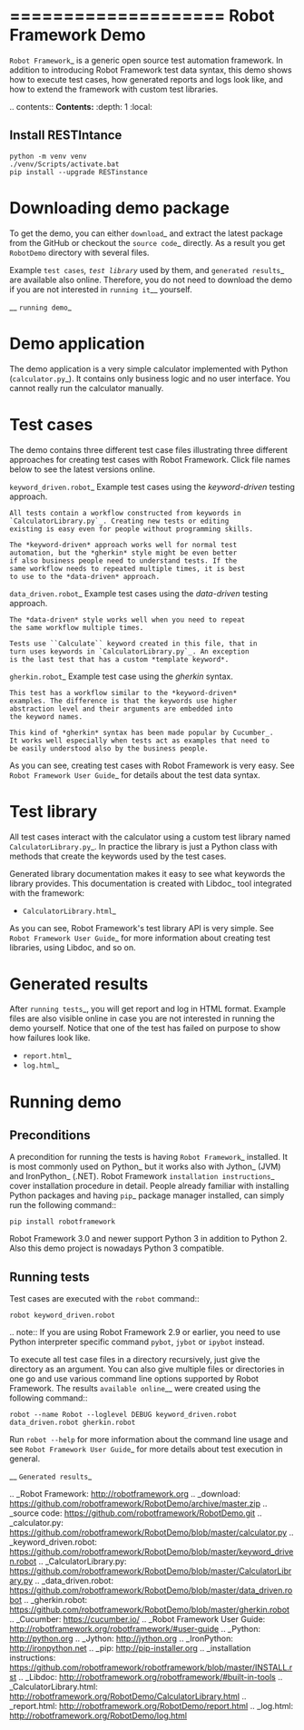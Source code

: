 ====================
Robot Framework Demo
====================

`Robot Framework`_ is a generic open source test automation framework.
In addition to introducing Robot Framework test data syntax, this demo
shows how to execute test cases, how generated reports and logs
look like, and how to extend the framework with custom test libraries.

.. contents:: **Contents:**
   :depth: 1
   :local:

##  Install RESTIntance
```
python -m venv venv
./venv/Scripts/activate.bat
pip install --upgrade RESTinstance
```
Downloading demo package
========================

To get the demo, you can either `download`_ and extract the latest
package from the GitHub or checkout the `source code`_ directly.
As a result you get ``RobotDemo`` directory with several files.

Example `test cases`_, `test library`_ used by them, and `generated results`_
are available also online. Therefore, you do not need to download the demo if
you are not interested in `running it`__ yourself.

__ `running demo`_

Demo application
================

The demo application is a very simple calculator implemented with Python
(`calculator.py`_). It contains only business logic and no user interface.
You cannot really run the calculator manually.

Test cases
==========

The demo contains three different test case files illustrating three different
approaches for creating test cases with Robot Framework. Click file names below
to see the latest versions online.

`keyword_driven.robot`_
    Example test cases using the *keyword-driven* testing approach.

    All tests contain a workflow constructed from keywords in
    `CalculatorLibrary.py`_. Creating new tests or editing
    existing is easy even for people without programming skills.

    The *keyword-driven* approach works well for normal test
    automation, but the *gherkin* style might be even better
    if also business people need to understand tests. If the
    same workflow needs to repeated multiple times, it is best
    to use to the *data-driven* approach.

`data_driven.robot`_
    Example test cases using the *data-driven* testing approach.

    The *data-driven* style works well when you need to repeat
    the same workflow multiple times.

    Tests use ``Calculate`` keyword created in this file, that in
    turn uses keywords in `CalculatorLibrary.py`_. An exception
    is the last test that has a custom *template keyword*.

`gherkin.robot`_
    Example test case using the *gherkin* syntax.

    This test has a workflow similar to the *keyword-driven*
    examples. The difference is that the keywords use higher
    abstraction level and their arguments are embedded into
    the keyword names.

    This kind of *gherkin* syntax has been made popular by Cucumber_.
    It works well especially when tests act as examples that need to
    be easily understood also by the business people.

As you can see, creating test cases with Robot Framework is very easy.
See `Robot Framework User Guide`_ for details about the test data syntax.

Test library
============

All test cases interact with the calculator using a custom test library named
`CalculatorLibrary.py`_. In practice the library is just a Python class
with methods that create the keywords used by the test cases.

Generated library documentation makes it easy to see what keywords the
library provides. This documentation is created with Libdoc_ tool integrated
with the framework:

- `CalculatorLibrary.html`_

As you can see, Robot Framework's test library API is very simple.
See `Robot Framework User Guide`_ for more information about creating test
libraries, using Libdoc, and so on.

Generated results
=================

After `running tests`_, you will get report and log in HTML format. Example
files are also visible online in case you are not interested in running
the demo yourself. Notice that one of the test has failed on purpose to
show how failures look like.

- `report.html`_
- `log.html`_

Running demo
============

Preconditions
-------------

A precondition for running the tests is having `Robot Framework`_ installed.
It is most commonly used on Python_ but it works also with Jython_ (JVM)
and IronPython_ (.NET). Robot Framework `installation instructions`_
cover installation procedure in detail. People already familiar with
installing Python packages and having `pip`_ package manager installed, can
simply run the following command::

    pip install robotframework

Robot Framework 3.0 and newer support Python 3 in addition to Python 2. Also
this demo project is nowadays Python 3 compatible.

Running tests
-------------

Test cases are executed with the ``robot`` command::

    robot keyword_driven.robot

.. note:: If you are using Robot Framework 2.9 or earlier, you need to
          use Python interpreter specific command ``pybot``, ``jybot`` or
          ``ipybot`` instead.

To execute all test case files in a directory recursively, just give the
directory as an argument. You can also give multiple files or directories in
one go and use various command line options supported by Robot Framework.
The results `available online`__ were created using the following command::

    robot --name Robot --loglevel DEBUG keyword_driven.robot data_driven.robot gherkin.robot

Run ``robot --help`` for more information about the command line usage and see
`Robot Framework User Guide`_ for more details about test execution in general.

__ `Generated results`_


.. _Robot Framework: http://robotframework.org
.. _download: https://github.com/robotframework/RobotDemo/archive/master.zip
.. _source code: https://github.com/robotframework/RobotDemo.git
.. _calculator.py: https://github.com/robotframework/RobotDemo/blob/master/calculator.py
.. _keyword_driven.robot: https://github.com/robotframework/RobotDemo/blob/master/keyword_driven.robot
.. _CalculatorLibrary.py: https://github.com/robotframework/RobotDemo/blob/master/CalculatorLibrary.py
.. _data_driven.robot: https://github.com/robotframework/RobotDemo/blob/master/data_driven.robot
.. _gherkin.robot: https://github.com/robotframework/RobotDemo/blob/master/gherkin.robot
.. _Cucumber: https://cucumber.io/
.. _Robot Framework User Guide: http://robotframework.org/robotframework/#user-guide
.. _Python: http://python.org
.. _Jython: http://jython.org
.. _IronPython: http://ironpython.net
.. _pip: http://pip-installer.org
.. _installation instructions: https://github.com/robotframework/robotframework/blob/master/INSTALL.rst
.. _Libdoc: http://robotframework.org/robotframework/#built-in-tools
.. _CalculatorLibrary.html: http://robotframework.org/RobotDemo/CalculatorLibrary.html
.. _report.html: http://robotframework.org/RobotDemo/report.html
.. _log.html: http://robotframework.org/RobotDemo/log.html
